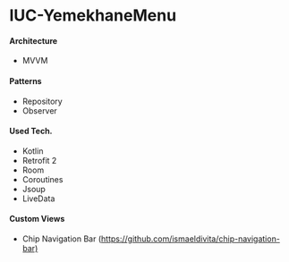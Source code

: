 # IUC-YemekhaneMenu
<h4>Architecture</h4>
<ul>
<li>MVVM</li>
</ul>
<h4>Patterns</h4>
<ul>
<li>Repository</li>
<li>Observer</li>
</ul>
<h4>Used Tech.</h4>
<ul>
<li>Kotlin</li>
<li>Retrofit 2</li>
<li>Room</li>
  <li>Coroutines</li>
  <li>Jsoup</li>
<li>LiveData</li>
</ul>
<h4>Custom Views</h4>
<ul>
<li>Chip Navigation Bar (<a href="https://github.com/ismaeldivita/chip-navigation-bar">https://github.com/ismaeldivita/chip-navigation-bar)</a></li>
</ul>
